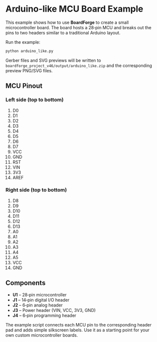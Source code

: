# Arduino-like MCU Board Example

This example shows how to use **BoardForge** to create a small microcontroller board.  The board hosts a 28‑pin MCU and breaks out the pins to two headers similar to a traditional Arduino layout.

Run the example:

```bash
python arduino_like.py
```

Gerber files and SVG previews will be written to `boardforge_project_v46/output/arduino_like.zip` and the corresponding preview PNG/SVG files.

## MCU Pinout

### Left side (top to bottom)
1. D0
2. D1
3. D2
4. D3
5. D4
6. D5
7. D6
8. D7
9. VCC
10. GND
11. RST
12. VIN
13. 3V3
14. AREF

### Right side (top to bottom)
1. D8
2. D9
3. D10
4. D11
5. D12
6. D13
7. A0
8. A1
9. A2
10. A3
11. A4
12. A5
13. VCC
14. GND

## Components
- **U1** – 28‑pin microcontroller
- **J1** – 14‑pin digital I/O header
- **J2** – 6‑pin analog header
- **J3** – Power header (VIN, VCC, 3V3, GND)
- **J4** – 6‑pin programming header

The example script connects each MCU pin to the corresponding header pad and adds simple silkscreen labels.  Use it as a starting point for your own custom microcontroller boards.
